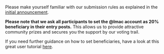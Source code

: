 Please make yourself familiar with our submission rules as explained in the [initial announcement](https://hive.blog/hive-174695/@shaka/the-lmac-summer-special-lets-build-the-lmac-image-library).

**Please note that we ask all participants to set the @lmac account as 20% beneficiary in their entry posts.** This allows us to provide attractive community prizes and secures you the support by our voting trail.

If you need further guidance on how to set beneficiaries, have a look at this great user tutorial [here](https://peakd.com/hive-174695/@eve66/basic-tools-to-create-your-first-collage-in-the-lets-make-a-collage-community-herramientas-basicas-para-crear-tu-primer-collage).
